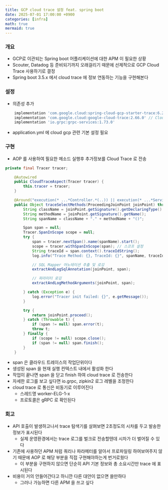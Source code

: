 ```yaml
---
title: GCP cloud trace 설정 feat. spring boot  
date: 2025-07-01 17:00:00 +0900
categories: [infra]
math: true
mermaid: true
---
```


### 개요 
- GCP로 이관되는 Spring boot 어플리케이션에 대한 APM 이 필요한 상황 
- Scouter, Datadog 등 준비되기까지 오래걸리기 때문에 선제적으로 GCP Cloud Trace 사용하기로 결정 
- Spring boot 3.5.x 에서 cloud trace 에 정보 연동하는 기능을 구현해본다 

### 설정 

- 의존성 추가 
```groovy
    implementation 'com.google.cloud:spring-cloud-gcp-starter-trace:6.2.2'
    implementation 'com.google.cloud:google-cloud-trace:2.66.0' // Cloud Trace v2 gRPC client
    implementation 'io.grpc:grpc-services:1.73.0'
```

- application.yml 에 cloud gcp 관련 기본 설정 필요 

### 구현 

- AOP 를 사용하여 필요한 메소드 실행후 추가정보를 Cloud Trace 로 전송 

```java
private final Tracer tracer;

    @Autowired
    public CloudTraceAspect(Tracer tracer) {
        this.tracer = tracer;
    }

    @Around("execution(* ...*Controller.*(..)) || execution(* ...*Service.*(..)) || execution(* ...*Mapper.*(..))")
    public Object traceSelectMethods(ProceedingJoinPoint joinPoint) throws Throwable {
        String className = joinPoint.getSignature().getDeclaringType().getSimpleName();
        String methodName = joinPoint.getSignature().getName();
        String spanName = className + "." + methodName + "()";

        Span span = null;
        Tracer.SpanInScope scope = null;
        try {
            span = tracer.nextSpan().name(spanName).start();
            scope = tracer.withSpanInScope(span); // 스코프 설정
            String traceId = span.context().traceIdString();
            log.info("Trace Method: {}, TraceId: {}", spanName, traceId);

            // SQL Mapper 어노테이션 추출 및 로깅
            extractAndLogSqlAnnotation(joinPoint, span);

            // 파라미터 로깅
            extractAndLogMethodArguments(joinPoint, span);

        } catch (Exception e) {
            log.error("Tracer init failed: {}", e.getMessage());
        }

        try {
            return joinPoint.proceed();
        } catch (Throwable t) {
            if (span != null) span.error(t);
            throw t;
        } finally {
            if (scope != null) scope.close();
            if (span != null) span.finish();
        }
    }
```

- span 은 클라우드 트레이스의 작업단위이다  
- 생성된 span 을 현재 실행 컨텍스트 내에서 활성화 한다  
- 작업이 끝나면 span 을 닫고 finish 하여 cloud trace 로 전송한다 
- 자세한 로그를 보고 싶다면 io.grpc, zipkin2 로그 레벨을 조정한다
- cloud trace 로 통신은 비동기로 이루어진다
  - 스레드명 worker-ELG-1-x
  - 프로토콜은 gRPC 로 확인된다 

### 회고 
- API 호출이 발생하고나서 trace 탐색기를 살펴보면 2초정도의 시차를 두고 발송한 정보가 표시된다
  - 실제 운영환경에서는 trace 로그를 벌크로 전송할텐데 시차가 더 벌어질 수 있다  
- 기존에 사용하던 APM 처럼 쿼리나 파라메터를 알아서 프로파일링 하여보여주지 않기 때문에 AOP 로 해당 부분을 직접 구현해야하는게 번거로웠다 
  - 이 부분을 구현하지 않으면 단순히 API 기본 정보와 총 소요시간만 trace 에 표시된다  
- 비용이 거의 안들어간다고 하니깐 다른 대안이 없으면 쓸만하다 
  - 그러나 가능하면 다른 APM 을 쓰고 싶다 
